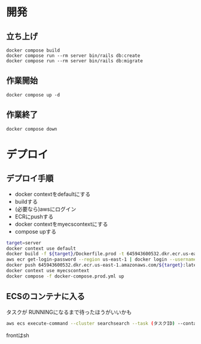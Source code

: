 # 開発

## 立ち上げ
```
docker compose build
docker compose run --rm server bin/rails db:create
docker compose run --rm server bin/rails db:migrate
```

## 作業開始
```
docker compose up -d
```

## 作業終了
```
docker compose down
```

# デプロイ

## デプロイ手順

- docker contextをdefaultにする
- buildする
- (必要なら)awsにログイン
- ECRにpushする
- docker contextをmyecscontextにする
- compose upする

```bash
target=server
docker context use default
docker build -f ${target}/Dockerfile.prod -t 645943600532.dkr.ecr.us-east-1.amazonaws.com/${target}:latest ${target}
aws ecr get-login-password --region us-east-1 | docker login --username AWS --password-stdin 645943600532.dkr.ecr.us-east-1.amazonaws.com
docker push 645943600532.dkr.ecr.us-east-1.amazonaws.com/${target}:latest
docker context use myecscontext
docker compose -f docker-compose.prod.yml up
```

## ECSのコンテナに入る

タスクが RUNNINGになるまで待ったほうがいいかも

```bash
aws ecs execute-command --cluster searchsearch --task (タスクID) --container server --interactive --command "bash"
```

frontはsh

